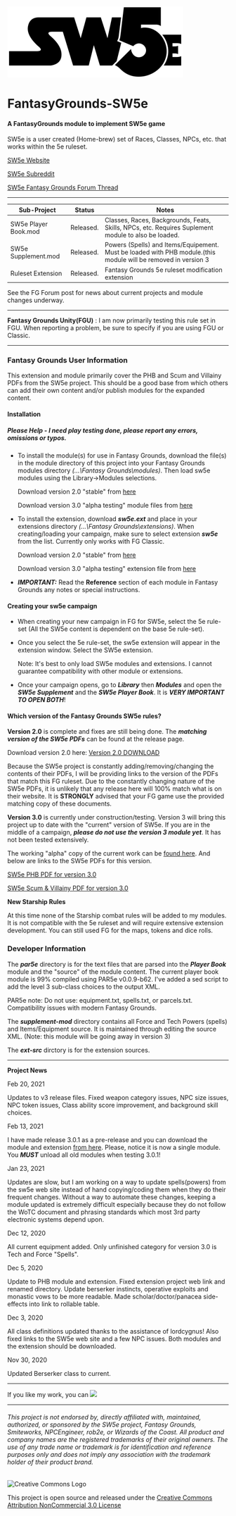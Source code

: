 ![alt text](https://github.com/BeeGrinder/FantasyGrounds-SW5e/blob/master/SW5EBW.png "SW5e")
# FantasyGrounds-SW5e
#### A FantasyGrounds module to implement SW5e game

SW5e is a user created (Home-brew) set of Races, Classes, NPCs, etc. that works within the 5e ruleset.

[SW5e Website](https://sw5e.com/)

[SW5e Subreddit](https://www.reddit.com/r/sw5e/)

[SW5e Fantasy Grounds Forum Thread](https://www.fantasygrounds.com/forums/showthread.php?47628-SW5e-a-star-wars-home-brew-on-the-5e-rule-set)

---

|Sub-Project | Status | Notes |
| --- | --- | -- |
|SW5e Player Book.mod | Released. | Classes, Races, Backgrounds, Feats, Skills, NPCs, etc. Requires Suplement module to also be loaded.|
|SW5e Supplement.mod | Released. | Powers (Spells) and Items/Equipement. Must be loaded with PHB module.(this module will be removed in version 3 |
|Ruleset Extension | Released. | Fantasy Grounds 5e ruleset modification extension |

See the FG Forum post for news about current projects and module changes underway.

---

__Fantasy Grounds Unity(FGU)__ : I am now primarily testing this rule set in FGU.  When reporting a problem, be sure to specify if you are using FGU or Classic.

---

### Fantasy Grounds User Information

This extension and module primarily cover the PHB and Scum and Villainy PDFs from the SW5e project.  This should be a good base from which others can add their own content and/or publish modules for the expanded content.

#### Installation
##### Please Help - I need play testing done, please report any errors, omissions or typos.

* To install the module(s) for use in Fantasy Grounds, download the file(s) in the module directory of this project into your Fantasy Grounds modules directory *(...\Fantasy Grounds\modules)*.  Then load sw5e modules using the Library->Modules selections.

   Download version 2.0 "stable" from [here](https://github.com/BeeGrinder/FantasyGrounds-SW5e/releases/tag/2.0.0)

   Download version 3.0 "alpha testing" module files from [here](https://github.com/BeeGrinder/FantasyGrounds-SW5e/releases/tag/v3.0.1)
 
* To install the extension, download *__sw5e.ext__* and place in your extensions directory *(...\Fantasy Grounds\extensions)*. When creating/loading your campaign, make sure to select extension *__sw5e__* from the list.  Currently only works with FG Classic.

   Download version 2.0 "stable" from [here](https://github.com/BeeGrinder/FantasyGrounds-SW5e/releases/tag/2.0.0)

   Download version 3.0 "alpha testing" extension file from [here](https://github.com/BeeGrinder/FantasyGrounds-SW5e/releases/tag/v3.0.1)

* __*IMPORTANT:*__ Read the __Reference__ section of each module in Fantasy Grounds any notes or special instructions.

#### Creating your sw5e campaign

* When creating your new campaign in FG for SW5e, select the 5e rule-set (All the SW5e content is dependent on the base 5e rule-set).
* Once you select the 5e rule-set, the sw5e extension will appear in the extension window.  Select the SW5e extension.

  Note: It's best to only load SW5e modules and extensions. I cannot guarantee compatibility with other module or extensions.
* Once your campaign opens, go to *__Library__* then *__Modules__* and open the *__SW5e Supplement__* and the *__SW5e Player Book__*.  It is *__VERY IMPORTANT TO OPEN BOTH__*!

#### Which version of the Fantasy Grounds SW5e rules?

__Version 2.0__ is complete and fixes are still being done. The *__matching version of the SW5e PDFs__* can be found at the release page.

Download version 2.0 here:  [Version 2.0 DOWNLOAD](https://github.com/BeeGrinder/FantasyGrounds-SW5e/releases/tag/2.0.0)

Because the SW5e project is constantly adding/removing/changing the contents of their PDFs, I will be providing links to the version of the PDFs that match this FG ruleset.
Due to the constantly changing nature of the SW5e PDFs, it is unlikely that any release here will 100% match what is on their website. It is __STRONGLY__ advised that your FG game use the provided matching copy of these documents.

__Version 3.0__ is currently under construction/testing.  Version 3 will bring this project up to date with the "current" version of SW5e.  If you are in the middle of a campaign, *__please do not use the version 3 module yet__*.  It has not been tested extensively.

The working "alpha" copy of the current work can be [found here](https://github.com/BeeGrinder/FantasyGrounds-SW5e/releases/tag/v3.0.1). And below are links to the SW5e PDFs for this version.

[SW5e PHB PDF for version 3.0](https://mega.nz/file/2IEH1awA#NvlThnx4ZwxsvWNkpcIxXLDn5WfCRVV3hPKKeSsbXaE)

[SW5e Scum & Villainy PDF for version 3.0](https://mega.nz/file/TM8kVYaa#YcHsUUW5fi0CitCX_hQ1cXMLhZpqdKubP_PwCWzLvk4)


__New Starship Rules__

At this time none of the Starship combat rules will be added to my modules.  It is not compatible with the 5e ruleset and will require extensive extension development.  You can still used FG for the maps, tokens and dice rolls.

### Developer Information

The *__par5e__* directory is for the text files that are parsed into the *__Player Book__* module and the "source" of the module content. The current player book module is 99% compiled using PAR5e v0.0.9-b62.  I've added a sed script to add the level 3 sub-class choices to the output XML.

PAR5e note: Do not use: equipment.txt, spells.txt, or parcels.txt.  Compatibility issues with modern Fantasy Grounds.

The *__supplement-mod__* directory contains all Force and Tech Powers (spells) and Items/Equipment source.  It is maintained through editing the source XML. (Note: this module will be going away in version 3)

The *__ext-src__* dirctory is for the extension sources.

---

__Project News__

Feb 20, 2021

Updates to v3 release files.  Fixed weapon category issues, NPC size issues, NPC token issues, Class ability score improvement, and background skill choices.

Feb 13, 2021

I have made release 3.0.1 as a pre-release and you can download the module and extension [from here](https://github.com/BeeGrinder/FantasyGrounds-SW5e/releases/tag/v3.0.1).  Please, notice it is now a single module.  You *__MUST__* unload all old modules when testing 3.0.1!

Jan 23, 2021

Updates are slow, but I am working on a way to update spells(powers) from the sw5e web site instead of hand copying/coding them when they do their frequent changes.  Without a way to automate these changes, keeping a module updated is extremely difficult especially because they do not follow the WoTC document and phrasing standards which most 3rd party electronic systems depend upon.

Dec 12, 2020

All current equipment added.  Only unfinished category for version 3.0 is Tech and Force "Spells".

Dec 5, 2020

Update to PHB module and extension. Fixed extension project web link and renamed directory. Update berserker instincts, operative exploits and monastic vows to be more readable.  Made scholar/doctor/panacea side-effects into link to rollable table.

Dec 3, 2020

All class definitions updated thanks to the assistance of lordcygnus! Also fixed links to the SW5e web site and a few NPC issues.  Both modules and the extension should be downloaded.

Nov 30, 2020

Updated Berserker class to current.

---
If you like my work, you can [<img src="https://cdn.buymeacoffee.com/buttons/v2/default-yellow.png">](https://www.buymeacoffee.com/BeeGrinder)

---
###### This project is not endorsed by, directly affiliated with, maintained, authorized, or sponsored by the SW5e project, Fantasy Grounds, Smiteworks, NPCEngineer, rob2e, or Wizards of the Coast. All product and company names are the registered trademarks of their original owners. The use of any trade name or trademark is for identification and reference purposes only and does not imply any association with the trademark holder of their product brand.
![Creative Commons Logo](https://i.creativecommons.org/l/by-nc/3.0/us/88x31.png)

This project is open source and released under the [Creative Commons Attribution NonCommercial 3.0 License](http://creativecommons.org/licenses/by-nc/3.0/us/)
